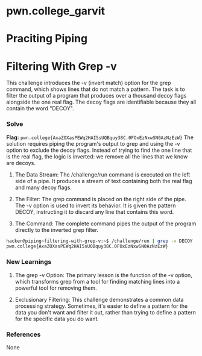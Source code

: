 # pwn.college_garvit
# Praciting Piping

# Filtering With Grep -v
This challenge introduces the -v (invert match) option for the grep command, which shows lines that do not match a pattern. The task is to filter the output of a program that produces over a thousand decoy flags alongside the one real flag. The decoy flags are identifiable because they all contain the word "DECOY".

 

### Solve
**Flag:** `pwn.college{AxaZOXasPEWq2HAI5sUQBquy38C.0FOxEzNxwSN0AzNzEzW}`
The solution requires piping the program's output to grep and using the -v option to exclude the decoy flags. Instead of trying to find the one line that is the real flag, the logic is inverted: we remove all the lines that we know are decoys.

1. The Data Stream: The /challenge/run command is executed on the left side of a pipe. It produces a stream of text containing both the real flag and many decoy flags.

2. The Filter: The grep command is placed on the right side of the pipe. The -v option is used to invert its behavior. It is given the pattern DECOY, instructing it to discard any line that contains this word.

3. The Command: The complete command pipes the output of the program directly to the inverted grep filter.

```bash
hacker@piping~filtering-with-grep-v:~$ /challenge/run | grep -v DECOY
pwn.college{AxaZOXasPEWq2HAI5sUQBquy38C.0FOxEzNxwSN0AzNzEzW}
```
    
### New Learnings
1. The grep -v Option: The primary lesson is the function of the -v option, which transforms grep from a tool for finding matching lines into a powerful tool for removing them.

2. Exclusionary Filtering: This challenge demonstrates a common data processing strategy. Sometimes, it's easier to define a pattern for the data you don't want and filter it out, rather than trying to define a pattern for the specific data you do want.

### References 
None